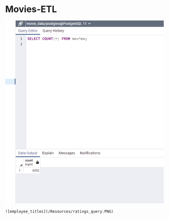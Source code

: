 # Movies-ETL




  ![employee_titles](/Resources/movies_query.PNG)
  
  
  
    ![employee_titles](/Resources/ratings_query.PNG)
